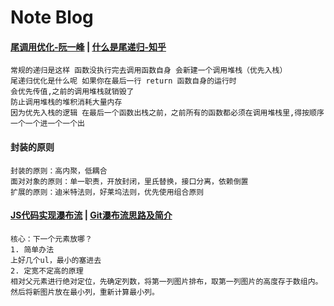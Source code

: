 # Note Blog

#### [尾调用优化-阮一峰](http://www.ruanyifeng.com/blog/2015/04/tail-call.html) | [什么是尾递归-知乎](https://www.zhihu.com/question/20761771)

```
常规的递归是这样 函数没执行完去调用函数自身 会新建一个调用堆栈（优先入栈）
尾递归优化是什么呢 如果你在最后一行 return 函数自身的运行时
会优先传值,之前的调用堆栈就销毁了
防止调用堆栈的堆积消耗大量内存
因为优先入栈的逻辑 在最后一个函数出栈之前，之前所有的函数都必须在调用堆栈里,得按顺序一个一个进一个一个出
```
#### 封装的原则

```
封装的原则：高内聚，低耦合
面对对象的原则：单一职责，开放封闭，里氏替换，接口分离，依赖倒置
扩展的原则：迪米特法则，好莱坞法则，优先使用组合原则
```
#### [JS代码实现瀑布流](https://segmentfault.com/a/1190000012621936) | [Git瀑布流思路及简介](https://github.com/jatfret/blog/issues/2)

```
核心：下一个元素放哪？
1. 简单办法
上好几个ul，最小的塞进去
2. 定宽不定高的原理
相对父元素进行绝对定位，先确定列数，将第一列图片排布，取第一列图片的高度存于数组内。然后将新图片放在最小列，重新计算最小列。

```

